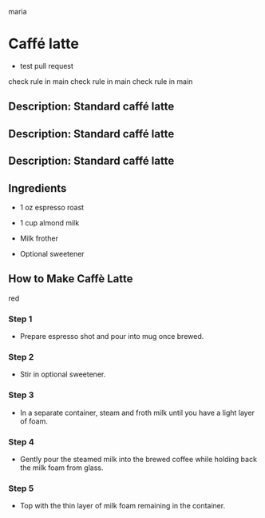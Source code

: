 
maria

# Caffé latte

- test pull request




check rule in main
check rule in main
check rule in main
## Description: Standard caffé latte
## Description: Standard caffé latte
## Description: Standard caffé latte

## Ingredients

- 1 oz espresso roast

- 1 cup almond milk
- Milk frother
- Optional sweetener

## How to Make Caffè Latte
red
### Step 1

- Prepare espresso shot and pour into mug once brewed.

### Step 2

- Stir in optional sweetener.

### Step 3

- In a separate container, steam and froth milk until you have a light layer of foam.

### Step 4

- Gently pour the steamed milk into the brewed coffee while holding back the milk foam from glass.

### Step 5

- Top with the thin layer of milk foam remaining in the container.
